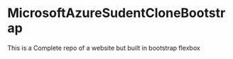 # MicrosoftAzureSudentCloneBootstrap
This is a Complete repo of a website but built in bootstrap flexbox
